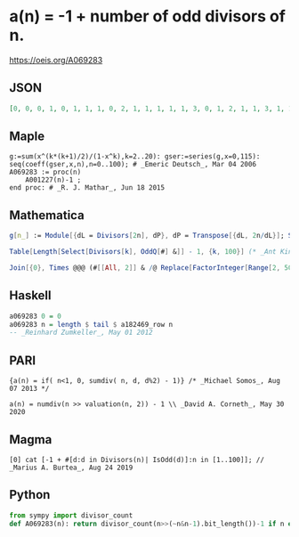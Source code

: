 # a\(n\) \= \-1 \+ number of odd divisors of n\.
https://oeis.org/A069283
## JSON
```JSON
[0, 0, 0, 1, 0, 1, 1, 1, 0, 2, 1, 1, 1, 1, 1, 3, 0, 1, 2, 1, 1, 3, 1, 1, 1, 2, 1, 3, 1, 1, 3, 1, 0, 3, 1, 3, 2, 1, 1, 3, 1, 1, 3, 1, 1, 5, 1, 1, 1, 2, 2, 3, 1, 1, 3, 3, 1, 3, 1, 1, 3, 1, 1, 5, 0, 3, 3, 1, 1, 3, 3, 1, 2, 1, 1, 5, 1, 3, 3, 1, 1, 4, 1, 1, 3, 3, 1, 3, 1, 1, 5, 3, 1, 3, 1, 3, 1, 1, 2, 5, 2]
```
## Maple
```Maple
g:=sum(x^(k*(k+1)/2)/(1-x^k),k=2..20): gser:=series(g,x=0,115): seq(coeff(gser,x,n),n=0..100); # _Emeric Deutsch_, Mar 04 2006
A069283 := proc(n)
    A001227(n)-1 ;
end proc: # _R. J. Mathar_, Jun 18 2015
```
## Mathematica
```Mathematica
g[n_] := Module[{dL = Divisors[2n], dP}, dP = Transpose[{dL, 2n/dL}]; Select[dP, ((1 < #[[1]] < #[[2]]) && (Mod[ #[[1]] - #[[2]], 2] == 1)) &] ]; Table[Length[g[n]], {n, 1, 100}]
```
```Mathematica
Table[Length[Select[Divisors[k], OddQ[#] &]] - 1, {k, 100}] (* _Ant King_, Nov 20 2010 *)
```
```Mathematica
Join[{0}, Times @@@ (#[[All, 2]] & /@ Replace[FactorInteger[Range[2, 50]], {2, a_} -> {2, 0}, Infinity] + 1) - 1] (* _Horst H. Manninger_, Oct 30 2021 *)
```
## Haskell
```Haskell
a069283 0 = 0
a069283 n = length $ tail $ a182469_row n
-- _Reinhard Zumkeller_, May 01 2012
```
## PARI
```PARI
{a(n) = if( n<1, 0, sumdiv( n, d, d%2) - 1)} /* _Michael Somos_, Aug 07 2013 */
```
```PARI
a(n) = numdiv(n >> valuation(n, 2)) - 1 \\ _David A. Corneth_, May 30 2020
```
## Magma
```Magma
[0] cat [-1 + #[d:d in Divisors(n)| IsOdd(d)]:n in [1..100]]; // _Marius A. Burtea_, Aug 24 2019
```
## Python
```Python
from sympy import divisor_count
def A069283(n): return divisor_count(n>>(~n&n-1).bit_length())-1 if n else 0 # _Chai Wah Wu_, Jul 16 2022
```
